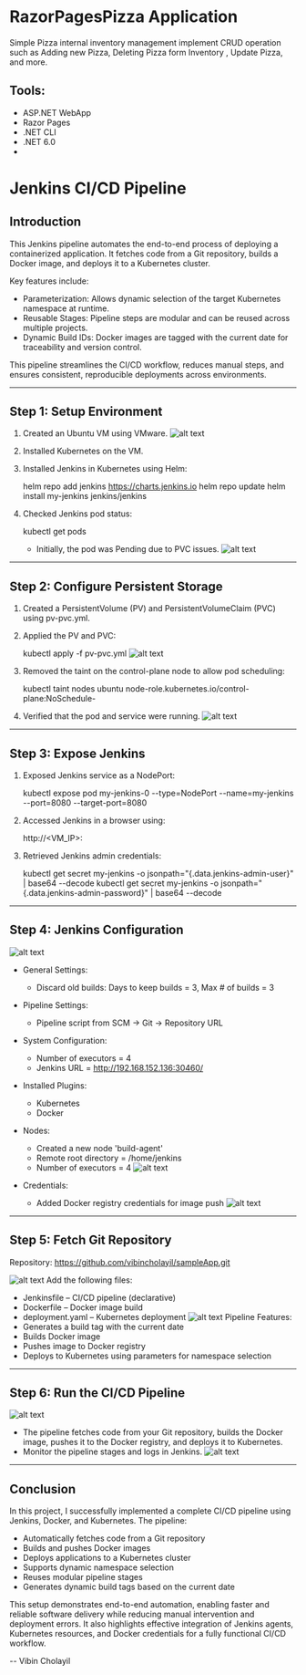 # RazorPagesPizza Application
####
Simple Pizza internal inventory management implement CRUD operation such as Adding new Pizza, Deleting Pizza form Inventory , Update Pizza, and more.       
## Tools: 
- ASP.NET WebApp 
- Razor Pages 
- .NET CLI 
- .NET 6.0
- 
# Jenkins CI/CD Pipeline

## Introduction

This Jenkins pipeline automates the end-to-end process of deploying a containerized application. It fetches code from a Git repository, builds a Docker image, and deploys it to a Kubernetes cluster.

Key features include:

- Parameterization: Allows dynamic selection of the target Kubernetes namespace at runtime.
- Reusable Stages: Pipeline steps are modular and can be reused across multiple projects.
- Dynamic Build IDs: Docker images are tagged with the current date for traceability and version control.

This pipeline streamlines the CI/CD workflow, reduces manual steps, and ensures consistent, reproducible deployments across environments.

---

## Step 1: Setup Environment

1. Created an Ubuntu VM using VMware.
![alt text](images/1.png)
2. Installed Kubernetes on the VM.
3. Installed Jenkins in Kubernetes using Helm:

   helm repo add jenkins https://charts.jenkins.io
   helm repo update
   helm install my-jenkins jenkins/jenkins
4. Checked Jenkins pod status:

   kubectl get pods
   - Initially, the pod was Pending due to PVC issues.
![alt text](images/2.png)
---

## Step 2: Configure Persistent Storage

1. Created a PersistentVolume (PV) and PersistentVolumeClaim (PVC) using pv-pvc.yml.
2. Applied the PV and PVC:

   kubectl apply -f pv-pvc.yml
![alt text](images/3.png)
3. Removed the taint on the control-plane node to allow pod scheduling:

   kubectl taint nodes ubuntu node-role.kubernetes.io/control-plane:NoSchedule-

4. Verified that the pod and service were running.
![alt text](images/4.png)
---

## Step 3: Expose Jenkins

1. Exposed Jenkins service as a NodePort:

   kubectl expose pod my-jenkins-0 --type=NodePort --name=my-jenkins --port=8080 --target-port=8080

2. Accessed Jenkins in a browser using:

   http://<VM_IP>:<NodePort>

3. Retrieved Jenkins admin credentials:

   kubectl get secret my-jenkins -o jsonpath="{.data.jenkins-admin-user}" | base64 --decode
   kubectl get secret my-jenkins -o jsonpath="{.data.jenkins-admin-password}" | base64 --decode

---

## Step 4: Jenkins Configuration
![alt text](images/6.png)
- General Settings:
  - Discard old builds: Days to keep builds = 3, Max # of builds = 3

- Pipeline Settings:
  - Pipeline script from SCM → Git → Repository URL

- System Configuration:
  - Number of executors = 4
  - Jenkins URL = http://192.168.152.136:30460/

- Installed Plugins:
  - Kubernetes
  - Docker

- Nodes:
  - Created a new node 'build-agent'
  - Remote root directory = /home/jenkins
  - Number of executors = 4
![alt text](images/7.png)

- Credentials:
  - Added Docker registry credentials for image push
![alt text](images/8.png)
---

## Step 5: Fetch Git Repository

Repository: https://github.com/vibincholayil/sampleApp.git

![alt text](images/5.png)
Add the following files:
- Jenkinsfile – CI/CD pipeline (declarative)
- Dockerfile – Docker image build
- deployment.yaml – Kubernetes deployment
![alt text](images/11.png)
Pipeline Features:
- Generates a build tag with the current date
- Builds Docker image
- Pushes image to Docker registry
- Deploys to Kubernetes using parameters for namespace selection

---

## Step 6: Run the CI/CD Pipeline
![alt text](images/9.png)
- The pipeline fetches code from your Git repository, builds the Docker image, pushes it to the Docker registry, and deploys it to Kubernetes.
- Monitor the pipeline stages and logs in Jenkins.
![alt text](images/10.png)
---

## Conclusion

In this project, I successfully implemented a complete CI/CD pipeline using Jenkins, Docker, and Kubernetes. The pipeline:

- Automatically fetches code from a Git repository
- Builds and pushes Docker images
- Deploys applications to a Kubernetes cluster
- Supports dynamic namespace selection
- Reuses modular pipeline stages
- Generates dynamic build tags based on the current date

This setup demonstrates end-to-end automation, enabling faster and reliable software delivery while reducing manual intervention and deployment errors. It also highlights effective integration of Jenkins agents, Kubernetes resources, and Docker credentials for a fully functional CI/CD workflow.

-- Vibin Cholayil


